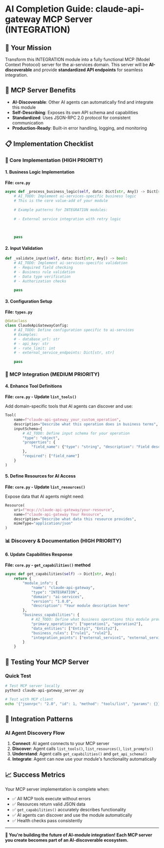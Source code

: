 # AI Completion Guide: claude-api-gateway MCP Server (INTEGRATION)

## 🎯 Your Mission
Transform this INTEGRATION module into a fully functional MCP (Model Context Protocol) server for the ai-services domain. This server will be **AI-discoverable** and provide **standardized API endpoints** for seamless integration.

## 🚀 MCP Server Benefits
- **AI-Discoverable**: Other AI agents can automatically find and integrate this module
- **Self-Describing**: Exposes its own API schema and capabilities
- **Standardized**: Uses JSON-RPC 2.0 protocol for consistent communication
- **Production-Ready**: Built-in error handling, logging, and monitoring

## 📋 Implementation Checklist

### 🔧 Core Implementation (HIGH PRIORITY)

#### 1. Business Logic Implementation
**File: `core.py`**

```python
async def _process_business_logic(self, data: Dict[str, Any]) -> Dict[str, Any]:
    # AI_TODO: Implement ai-services-specific business logic
    # This is the core value-add of your module
    
    # Example patterns for INTEGRATION modules:
    
    # - External service integration with retry logic
    
    
    
    pass
```

#### 2. Input Validation
```python
def _validate_input(self, data: Dict[str, Any]) -> bool:
    # AI_TODO: Implement ai-services-specific validation
    # - Required field checking
    # - Business rule validation
    # - Data type verification
    # - Authorization checks
    
    pass
```

#### 3. Configuration Setup
**File: `types.py`**

```python
@dataclass
class ClaudeApiGatewayConfig:
    # AI_TODO: Define configuration specific to ai-services
    # Examples:
    # - database_url: str
    # - api_key: str  
    # - rate_limit: int
    # - external_service_endpoints: Dict[str, str]
    
    pass
```

### 🔌 MCP Integration (MEDIUM PRIORITY)

#### 4. Enhance Tool Definitions
**File: `core.py` - Update `list_tools()`**

Add domain-specific tools that AI agents can discover and use:

```python
Tool(
    name=f"claude-api-gateway_your_custom_operation",
    description="Describe what this operation does in business terms",
    inputSchema={
        # AI_TODO: Define input schema for your operation
        "type": "object",
        "properties": {
            "field_name": {"type": "string", "description": "Field description"}
        },
        "required": ["field_name"]
    }
)
```

#### 5. Define Resources for AI Access
**File: `core.py` - Update `list_resources()`**

Expose data that AI agents might need:

```python
Resource(
    uri=f"mcp://claude-api-gateway/your-resource",
    name=f"claude-api-gateway Your Resource",
    description="Describe what data this resource provides",
    mimeType="application/json"
)
```

### 📊 Discovery & Documentation (HIGH PRIORITY)

#### 6. Update Capabilities Response
**File: `core.py` - `get_capabilities()` method**

```python
async def get_capabilities(self) -> Dict[str, Any]:
    return {
        "module_info": {
            "name": "claude-api-gateway",
            "type": "INTEGRATION",
            "domain": "ai-services",
            "version": "1.0.0",
            "description": "Your module description here"
        },
        "business_capabilities": {
            # AI_TODO: Define what business operations this module provides
            "primary_operations": ["operation1", "operation2"],
            "data_entities": ["Entity1", "Entity2"],
            "business_rules": ["rule1", "rule2"],
            "integration_points": ["external_service1", "external_service2"]
        }
    }
```

## 🧪 Testing Your MCP Server

### Quick Test
```bash
# Test MCP server locally
python3 claude-api-gateway_server.py

# Test with MCP client
echo '{"jsonrpc": "2.0", "id": 1, "method": "tools/list", "params": {}}' | python3 claude-api-gateway_server.py
```

## 🔄 Integration Patterns

### AI Agent Discovery Flow
1. **Connect**: AI agent connects to your MCP server
2. **Discover**: Agent calls `list_tools()`, `list_resources()`, `list_prompts()`
3. **Understand**: Agent calls `get_capabilities()` and `get_api_schema()`
4. **Integrate**: Agent can now use your module's functionality automatically

## 📈 Success Metrics

Your MCP server implementation is complete when:

- ✅ All MCP tools execute without errors
- ✅ Resources return valid JSON data
- ✅ `get_capabilities()` accurately describes functionality
- ✅ AI agents can discover and use the module automatically
- ✅ Health checks pass consistently

---

**🚀 You're building the future of AI-module integration! Each MCP server you create becomes part of an AI-discoverable ecosystem.**
